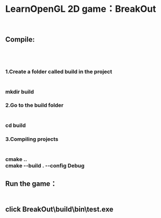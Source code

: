 <h1>LearnOpenGL 2D game：BreakOut</h1><br>
<h2>Compile:<h2><br>
<h3>1.Create a folder called build in the project<h3><br>
  mkdir build<br>
<h3>2.Go to the build folder<h3><br>
  cd build<br>
<h3>3.Compiling projects<h3><br>
  cmake ..<br>
  cmake --build . --config Debug<br>
  
<h2>Run the game：<h2><br>
  click BreakOut\build\bin\test.exe<br>
